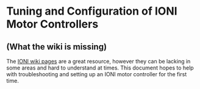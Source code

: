 # Tuning and Configuration of IONI Motor Controllers
## (What the wiki is missing)

The [IONI wiki pages](https://granitedevices.com/wiki/IONI_user_guidebook) are a great resource, however they can be lacking in some areas and hard to understand at times. This document hopes to help with troubleshooting and setting up an IONI motor controller for the first time.

